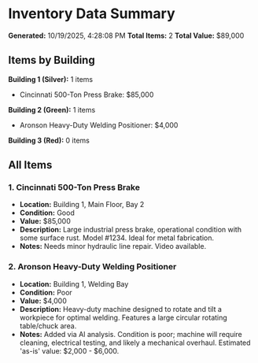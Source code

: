 # Inventory Data Summary

**Generated:** 10/19/2025, 4:28:08 PM
**Total Items:** 2
**Total Value:** $89,000

## Items by Building

**Building 1 (Silver):** 1 items
- Cincinnati 500-Ton Press Brake: $85,000

**Building 2 (Green):** 1 items
- Aronson Heavy-Duty Welding Positioner: $4,000

**Building 3 (Red):** 0 items


## All Items


### 1. Cincinnati 500-Ton Press Brake
- **Location:** Building 1, Main Floor, Bay 2
- **Condition:** Good
- **Value:** $85,000
- **Description:** Large industrial press brake, operational condition with some surface rust. Model #1234. Ideal for metal fabrication.
- **Notes:** Needs minor hydraulic line repair. Video available.


### 2. Aronson Heavy-Duty Welding Positioner
- **Location:** Building 1, Welding Bay
- **Condition:** Poor
- **Value:** $4,000
- **Description:** Heavy-duty machine designed to rotate and tilt a workpiece for optimal welding. Features a large circular rotating table/chuck area.
- **Notes:** Added via AI analysis. Condition is poor; machine will require cleaning, electrical testing, and likely a mechanical overhaul. Estimated 'as-is' value: $2,000 - $6,000.

